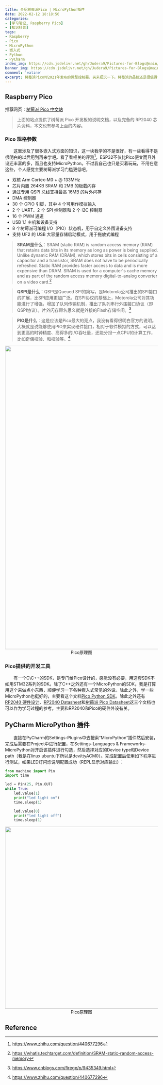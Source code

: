 ```yaml
---
title: 介绍树莓派Pico | MicroPython插件
date: 2022-02-12 18:18:56
categories:
- [学习笔记, Raspberry Pico]
- [知识科普]
tags:
- Raspberry
- Pico
- MicroPython
- 嵌入式
- Python
- PyCharm
index_img: https://cdn.jsdelivr.net/gh/Judera9/Pictures-for-Blogs@main/img/2022/pico/20220212190432.png
banner_img: https://cdn.jsdelivr.net/gh/Judera9/Pictures-for-Blogs@main//img/2022/others/index_banner7.jpg
comment: 'valine'
excerpt: 树莓派Pico时2021年发布的微型控制器，买来把玩一下。树莓派的品控还是很值得信赖的，虽然相比最大竞争对手ESP32现在Pico还是小菜鸡哈哈哈！
---
```


## Raspberry Pico

推荐网页：[树莓派 Pico 中文站](https://pico.org.cn/)

> 上面的站点提供了树莓派 Pico 开发板的说明文档，以及完备的 RP2040 芯片资料，本文也有参考上面的内容。

### Pico 规格参数

&emsp;&emsp;这里涉及了很多嵌入式方面的知识，这一块我学的不是很好，有一些看得不是很明白的以后用到再来学吧。看了看相关的评测[^3]，ESP32不仅比Pico便宜而且外设还丰富的多，而且也支持MicroPython。不过我自己也只是买着玩玩，不用在意这些，个人感觉主要树莓派学习门槛更低吧。

- 双核 Arm Cortex-M0 + @ 133MHz
- 芯片内置 264KB SRAM 和 2MB 的板载闪存
- 通过专用 QSPI 总线支持最高 16MB 的片外闪存
- DMA 控制器
- 30 个 GPIO 引脚，其中 4 个可用作模拟输入
- 2 个 UART、2 个 SPI 控制器和 2 个 I2C 控制器
- 16 个 PWM 通道
- USB 1.1 主机和设备支持
- 8 个树莓派可编程 I/O（PIO）状态机，用于自定义外围设备支持
- 支持 UF2 的 USB 大容量存储启动模式，用于拖放式编程

> **SRAM是什么**：SRAM (static RAM) is random access memory (RAM) that retains data bits in its memory as long as power is being supplied. Unlike dynamic RAM (DRAM), which stores bits in cells consisting of a capacitor and a transistor, SRAM does not have to be periodically refreshed. Static RAM provides faster access to data and is more expensive than DRAM. SRAM is used for a computer's cache memory and as part of the random access memory digital-to-analog converter on a video card.[^1]

> **QSPI是什么**：QSPI是Queued SPI的简写，是Motorola公司推出的SPI接口的扩展，比SPI应用更加广泛。在SPI协议的基础上，Motorola公司对其功能进行了增强，增加了队列传输机制，推出了队列串行外围接口协议（即QSPI协议）。片外闪存顾名思义就是外接的Flash存储空间。[^2]

> **PIO是什么**：这是应该是Pico最大的亮点，我没有看得很明白官方的说明。大概就是说能够使用PIO来实现硬件接口，相对于软件模拟的方式，可以达到更高的时钟精度、高得多的I/O吞吐量，还能分担一点CPU的计算工作，比如奇偶校验、和校验等。[^3]

<center>
    <img src="https://cdn.jsdelivr.net/gh/Judera9/Pictures-for-Blogs@main/img/2022/pico/20220212190432.png" width="1000">
    <center>Pico原理图</center>
</center>

### Pico提供的开发工具

&emsp;&emsp;有一个C\C++的SDK，是专门给Pico设计的，感觉没有必要，用这套SDK不如用STM32系列的SDK。除了C++之外还有一个MicroPython的SDK，我是打算用这个来做点小东西，顺便学习一下各种嵌入式常见的外设。除此之外，学一些MicroPython也挺好的，主要看这个文档[Pico Python SDK](https://datasheets.raspberrypi.com/pico/raspberry-pi-pico-python-sdk.pdf)。除此之外还有[RP2040 硬件设计](https://datasheets.raspberrypi.com/rp2040/hardware-design-with-rp2040.pdf)、[RP2040 Datasheet](https://datasheets.raspberrypi.com/rp2040/rp2040-datasheet.pdf)和[树莓派 Pico Datasheet](https://datasheets.raspberrypi.com/pico/pico-datasheet.pdf)这三个文档也可以作为学习过程的参考，主要和RP2040和Pico的硬件外设有关。

## PyCharm MicroPython 插件

&emsp;&emsp;直接在PyCharm的Settings-Plugins中去搜索“MicroPython”插件然后安装，完成后需要在Project中进行配置，在Settings-Languages & Frameworks-MicroPython对开启该插件进行勾选，然后选择对应的Device type和Device path（我是在linux ubuntu下所以是dev/ttyACM0）。完成配置后使用如下程序进行测试，如果LED灯闪烁说明配置成功（REPL显示对应输出）：

```python
from machine import Pin
import time

led = Pin(25, Pin.OUT)
while True:
    led.value(1)
    print("led light on")
    time.sleep(1)

    led.value(0)
    print("led light off")
    time.sleep(1)

```
<center>
    <img src="https://cdn.jsdelivr.net/gh/Judera9/Pictures-for-Blogs@main//img/2022/pico/20220212200558.png" width="600">
    <center>Pico原理图</center>
</center>

## Reference

[^1]: https://whatis.techtarget.com/definition/SRAM-static-random-access-memory

[^2]: https://www.cnblogs.com/firege/p/9435349.html

[^3]: https://www.zhihu.com/question/440677296